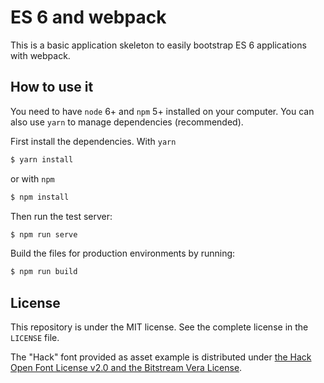 # ES 6 and webpack

This is a basic application skeleton to easily bootstrap ES 6 applications with webpack.

## How to use it

You need to have `node` 6+ and `npm` 5+ installed on your computer. You can also use `yarn` to manage dependencies (recommended).

First install the dependencies. With `yarn`
```bash
$ yarn install
```
or with `npm`
```bash
$ npm install
```

Then run the test server:
```bash
$ npm run serve
```

Build the files for production environments by running:
```bash
$ npm run build
```

## License

This repository is under the MIT license. See the complete license in the `LICENSE` file.

The "Hack" font provided as asset example is distributed under [the Hack Open Font License v2.0 and the Bitstream Vera License](https://github.com/chrissimpkins/Hack/blob/master/LICENSE.md).
